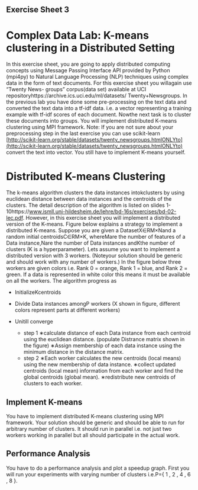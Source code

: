 
## Exercise Sheet 3
# Complex Data Lab: K-means clustering in a Distributed Setting

In this exercise sheet, you are going to apply distributed computing concepts using Message Passing
Interface API provided by Python (mpi4py) to Natural Language Processing (NLP) techniques using
complex data in the form of text documents. For this exercise sheet you willagain use “Twenty News-
groups” corpus(data set) available at UCI repositoryhttps://archive.ics.uci.edu/ml/datasets/
Twenty+Newsgroups.
In the previous lab you have done some pre-processing on the text data and converted the text data
into a tf-idf data. i.e. a vector representing a training example with tf-idf scores of each document.
Nowthe next task is to cluster these documents into groups. You will implement distributed
K-means clustering using MPI framework.
Note: If you are not sure about your preprocessing step in the last exercise you can use scikit-learn
[http://scikit-learn.org/stable/datasets/twenty_newsgroups.htmlONLYto](http://scikit-learn.org/stable/datasets/twenty_newsgroups.htmlONLYto) convert the text
into vector. You still have to implement K-means yourself.

# Distributed K-means Clustering 

The k-means algorithm clusters the data instances intokclusters by using euclidean distance between
data instances and the centroids of the clusters. The detail description of the algorithm is listed on slides
1-10https://www.ismll.uni-hildesheim.de/lehre/bd-16s/exercises/bd-02-lec.pdf. However,
in this exercise sheet you will implement a distributed version of the K-means. Figure below explains a
strategy to implement a distributed K-means.
Suppose you are given a DatasetX∈RM×Nand a random initial centroidsC∈RM×K, whereMare
the number of features of a Data instance,Nare the number of Data instances andKthe number of
clusters (K is a hyperparameter). Lets assume you want to implement a distributed version with 3
workers. (Noteyour solution should be generic and should work with any number of workers.) In the
figure below three workers are given colors i.e. Rank 0 = orange, Rank 1 = blue, and Rank 2 = green.
If a data is represented in white color this means it must be available on all the workers. The algorithm
progress as

- InitializeKcentroids


- Divide Data instances amongP workers (X shown in figure, different colors represent parts at
    different workers)
- Unitill converge
    - step 1
       ∗calculate distance of each Data instance from each centroid using the euclidean distance.
          (populate Distrance matrix shown in the figure)
       ∗Assign membership of each data instance using the minimum distance in the distance
          matrix.
    - step 2
       ∗Each worker calculates the new centroids (local means) using the new membership of data
          instance.
       ∗collect updated centroids (local mean) information from each worker and find the global
          centroids (global mean).
       ∗redistribute new centroids of clusters to each worker.


## Implement K-means

You have to implement distributed K-means clustering using MPI framework. Your solution should be
generic and should be able to run for arbitrary number of clusters. It should run in parallel i.e. not just
two workers working in parallel but all should participate in the actual work.

## Performance Analysis 

You have to do a performance analysis and plot a speedup graph. First you will run your experiments
with varying number of clusters i.e.P={ 1 , 2 , 4 , 6 , 8 }.


